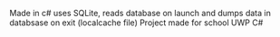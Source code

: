 Made in c# uses SQLite, reads database on launch and dumps data in databsase on exit (localcache file)
Project made for school UWP C#
